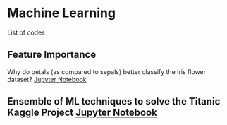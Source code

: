 # Machine Learning 
List of codes

## Feature Importance 

Why do petals (as compared to sepals) better classify the Iris flower dataset? [Jupyter Notebook](https://github.com/akashban/RandomForest/blob/main/Feature_Importance.ipynb)

## Ensemble of ML techniques to solve the Titanic Kaggle Project [Jupyter Notebook](https://github.com/akashban/Machine-Learning/blob/main/ensemble_practise_2.ipynb)

